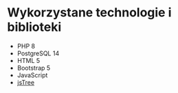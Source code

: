 # Wykorzystane technologie i biblioteki

- PHP 8
- PostgreSQL 14
- HTML 5
- Bootstrap 5
- JavaScript
- [jsTree](https://www.jstree.com/) 

